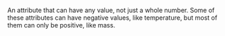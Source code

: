 An attribute that can have any value, not just a whole number. Some of
these attributes can have negative values, like temperature, but most of
them can only be positive, like mass.
